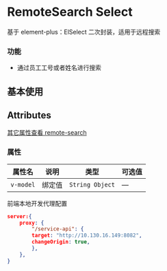 # RemoteSearch Select

基于 element-plus：ElSelect 二次封装，适用于远程搜索

### 功能

- 通过员工工号或者姓名进行搜索

## 基本使用

<demo src="./basic.vue"></demo>

## Attributes

[其它属性查看 remote-search](../remote-search/index.md)

### 属性

| 属性名    | 说明   | 类型            | 可选值 |
| --------- | ------ | --------------- | ------ |
| `v-model` | 绑定值 | `String Object` | —      |

前端本地开发代理配置
```json
server:{
    proxy: {
        "/service-api": {
        target: "http://10.130.16.149:8082",
        changeOrigin: true,
        },
    },
}
```
